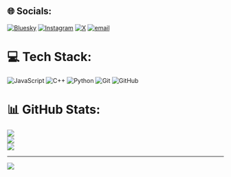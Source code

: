 
## 🌐 Socials:
[![Bluesky](https://img.shields.io/badge/bluesky-0285FF?style=for-the-badge&logo=bluesky&logoColor=%23FFFFFF)](https://bsky.app/profile/korvowastaken) [![Instagram](https://img.shields.io/badge/Instagram-%23E4405F.svg?logo=Instagram&logoColor=white)](https://instagram.com/korvowastaken) [![X](https://img.shields.io/badge/X-black.svg?logo=X&logoColor=white)](https://x.com/korvowastaken) [![email](https://img.shields.io/badge/Email-D14836?logo=gmail&logoColor=white)](mailto:robelyakobpoll@gmail.com) 

# 💻 Tech Stack:
![JavaScript](https://img.shields.io/badge/javascript-%23323330.svg?style=for-the-badge&logo=javascript&logoColor=%23F7DF1E) ![C++](https://img.shields.io/badge/c++-%2300599C.svg?style=for-the-badge&logo=c%2B%2B&logoColor=white) ![Python](https://img.shields.io/badge/python-3670A0?style=for-the-badge&logo=python&logoColor=ffdd54) ![Git](https://img.shields.io/badge/git-%23F05033.svg?style=for-the-badge&logo=git&logoColor=white) ![GitHub](https://img.shields.io/badge/github-%23121011.svg?style=for-the-badge&logo=github&logoColor=white)
# 📊 GitHub Stats:
![](https://github-readme-stats.vercel.app/api?username=korvowastaken&theme=dark&hide_border=true&include_all_commits=true&count_private=true)<br/>
![](https://nirzak-streak-stats.vercel.app/?user=korvowastaken&theme=dark&hide_border=true)<br/>
![](https://github-readme-stats.vercel.app/api/top-langs/?username=korvowastaken&theme=dark&hide_border=true&include_all_commits=true&count_private=true&layout=compact)

---
[![](https://visitcount.itsvg.in/api?id=korvowastaken&icon=0&color=0)](https://visitcount.itsvg.in)

<!-- Proudly created with GPRM ( https://gprm.itsvg.in ) -->

